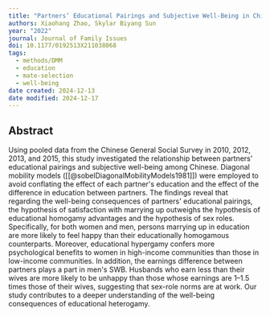 ```yaml
---
title: "Partners’ Educational Pairings and Subjective Well-Being in China: An Analysis Using the Diagonal Mobility Model"
authors: Xiaohang Zhao, Skylar Biyang Sun
year: "2022"
journal: Journal of Family Issues
doi: 10.1177/0192513X211038068
tags:
  - methods/DMM
  - education
  - mate-selection
  - well-being
date created: 2024-12-13
date modified: 2024-12-17
---
```


## Abstract

Using pooled data from the Chinese General Social Survey in 2010, 2012, 2013, and 2015, this study investigated the relationship between partners' educational pairings and subjective well-being among Chinese. Diagonal mobility models ([[@sobelDiagonalMobilityModels1981]]) were employed to avoid conflating the effect of each partner's education and the effect of the difference in education between partners. The findings reveal that regarding the well-being consequences of partners' educational pairings, the hypothesis of satisfaction with marrying up outweighs the hypothesis of educational homogamy advantages and the hypothesis of sex roles. Specifically, for both women and men, persons marrying up in education are more likely to feel happy than their educationally homogamous counterparts. Moreover, educational hypergamy confers more psychological benefits to women in high-income communities than those in low-income communities. In addition, the earnings difference between partners plays a part in men's SWB. Husbands who earn less than their wives are more likely to be unhappy than those whose earnings are 1–1.5 times those of their wives, suggesting that sex-role norms are at work. Our study contributes to a deeper understanding of the well-being consequences of educational heterogamy.
